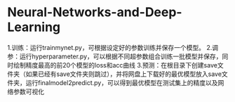 # Neural-Networks-and-Deep-Learning
1.训练：运行trainmynet.py，可根据设定好的参数训练并保存一个模型。
2.调参：运行hyperparameter.py，可以根据不同超参数组合训练一批模型并保存，同时绘制精度最高的前20个模型的loss和acc曲线
3.预测：在根目录下创建save文件夹（如果已经有save文件夹则跳过），并将网盘上下载好的最优模型放入save文件夹，运行finalmodel2predict.py，可以得到最优模型在测试集上的精度以及网络参数可视化
